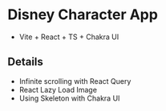 # Disney Character App
- Vite + React + TS + Chakra UI

## Details
- Infinite scrolling with React Query
- React Lazy Load Image
- Using Skeleton with Chakra UI
